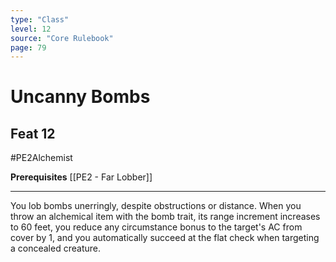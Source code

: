 ```yaml
---
type: "Class"
level: 12
source: "Core Rulebook"
page: 79
---
```

# Uncanny Bombs
## Feat 12
#PE2Alchemist

**Prerequisites** [[PE2 - Far Lobber]]

---
You lob bombs unerringly, despite obstructions or distance. When you throw an alchemical item with the bomb trait, its range increment increases to 60 feet, you reduce any circumstance bonus to the target's AC from cover by 1, and you automatically succeed at the flat check when targeting a concealed creature.